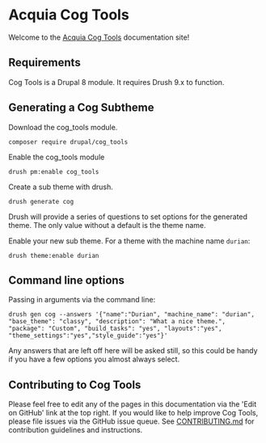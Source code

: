 # Acquia Cog Tools


Welcome to the [Acquia Cog Tools](https://github.com/acquia-pso/cog_tools) documentation site!


## Requirements

Cog Tools is a Drupal 8 module. It requires Drush 9.x to function.


## Generating a Cog Subtheme

Download the cog_tools module.
 
`composer require drupal/cog_tools`
 
Enable the cog_tools module

`drush pm:enable cog_tools`

Create a sub theme with drush.

`drush generate cog`

Drush will provide a series of questions to set options for the generated theme. The only value without a default is the theme name.

Enable your new sub theme. For a theme with the machine name `durian`:

`drush theme:enable durian`


## Command line options

Passing in arguments via the command line:

`drush gen cog --answers '{"name":"Durian", "machine_name": "durian", "base_theme": "classy", "description": "What a nice theme.", "package": "Custom", "build_tasks": "yes", "layouts":"yes", "theme_settings":"yes","style_guide":"yes"}'`

Any answers that are left off here will be asked still, so this could be handy if you have a few options you almost always select.


## Contributing to Cog Tools

Please feel free to edit any of the pages in this documentation via the 'Edit on GitHub' link at the top right. If you would like to help improve Cog Tools, please file issues via the GitHub issue queue. See [CONTRIBUTING.md](.github/CONTRIBUTING.md) for contribution guidelines and instructions.
